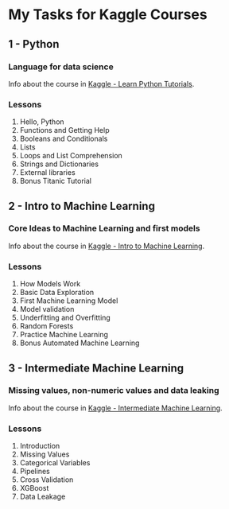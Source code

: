 # My Tasks for Kaggle Courses

## 1 - Python
### Language for data science

Info about the course in [Kaggle - Learn Python Tutorials](https://www.kaggle.com/learn/python/).

### Lessons

1. Hello, Python
2. Functions and Getting Help
3. Booleans and Conditionals
4. Lists
5. Loops and List Comprehension
6. Strings and Dictionaries
7. External libraries
8. Bonus Titanic Tutorial

## 2 - Intro to Machine Learning
### Core Ideas to Machine Learning and first models

Info about the course in [Kaggle - Intro to Machine Learning](https://www.kaggle.com/learn/intro-to-machine-learning).

### Lessons

1. How Models Work
2. Basic Data Exploration
3. First Machine Learning Model
4. Model validation
5. Underfitting and Overfitting
6. Random Forests
7. Practice Machine Learning
8. Bonus Automated Machine Learning

## 3 - Intermediate Machine Learning
### Missing values, non-numeric values and data leaking

Info about the course in [Kaggle - Intermediate Machine Learning](https://www.kaggle.com/learn/intermediate-machine-learning).

### Lessons

1. Introduction
2. Missing Values
3. Categorical Variables
4. Pipelines
5. Cross Validation
6. XGBoost
7. Data Leakage